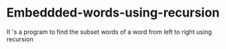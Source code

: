 # Embeddded-words-using-recursion
It 's a program to find the subset words of a word from left to right using recursion
